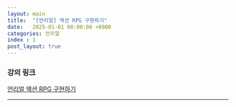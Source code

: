 ```yaml
---
layout: main
title:  "[언리얼] 액션 RPG 구현하기"
date:   2025-01-01 00:00:00 +0900
categories: 언리얼
index : 1
post_layout: true
---
```


### 강의 링크

<a href="https://www.udemy.com/course/unreal-engine-5-advanced-action-rpg/" class="button">언리얼 액션 RPG 구현하기</a>

<hr/>
